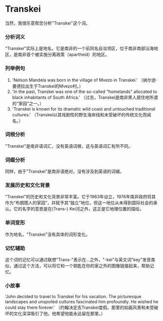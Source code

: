 # Transkei

当然，我很乐意帮您分析"Transkei"这个词。

  

### 分析词义

  

"Transkei"实际上是地名，它是南非的一个前同名自治领区，位于南非南部沿海地区，是南非首个被实施分离政策（apartheid）的地区。

  

### 列举例句

  

1.  'Nelson Mandela was born in the village of Mvezo in Transkei.' （纳尔逊·曼德拉出生于Transkei的Mvezo村。）
2.  'In the past, Transkei was one of the so-called "homelands" allocated to black inhabitants of South Africa.' （过去，Transkei是南非黑人居住地所谓的“家园”之一。）
3.  'Transkei is known for its dramatic wild coast and untouched traditional cultures.' （Transkei以其戏剧性的野生海岸线和未受破坏的传统文化而闻名。）

  

### 词根分析

  

"Transkei"是南非语词汇，没有英语词根，这与英语词汇有所不同。

  

### 词缀分析

  

同样，由于"Transkei"是南非语绝对，没有涉及到英语的词缀。

  

### 发展历史和文化背景

  

"Transkei"的历史和文化背景非常丰富。它于1963年设立，1976年南非政府将其作为“布朗图人的家园”，并赋予其“独立”地位，但这一地位从未得到国际社会的承认。它的名字的意思是在(Trans-) Kei河之外，这正是它地理位置的描绘。

  

### 单词变形

  

作为地名，"Transkei"没有具体的词形变化。

  

### 记忆辅助

  

这个词的记忆可以通过联想"Trans-"表示在...之外，"-kei"与英文词"key"发音类似，通过这个方法，可以将它和一个钥匙在你的家之外的图像链接起来，帮助记忆。

  

### 小故事

  

'John decided to travel to Transkei for his vacation. The picturesque landscapes and unspoiled cultures fascinated him profoundly. He wished he could stay there forever.' （约翰决定去Transkei度假。那里的如画风景和未受破坏的文化深深吸引了他。他希望他能永远留在那里。）
